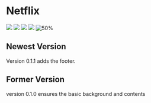 # Netflix
![](https://img.shields.io/badge/language-css-red.svg)
![](https://img.shields.io/badge/language-html-blue.svg)
![](https://img.shields.io/badge/license-MIT-000000.svg)
![](https://img.shields.io/badge/github-v0.1.1-519dd9.svg)
![50%](https://progress-bar.dev/50)

## Newest Version
Version 0.1.1 adds the footer.



## Former Version
version 0.1.0 ensures the basic background and contents

